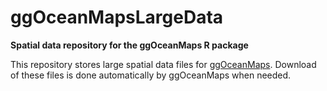 # ggOceanMapsLargeData
**Spatial data repository for the ggOceanMaps R package**

This repository stores large spatial data files for [ggOceanMaps](https://github.com/MikkoVihtakari/ggOceanMaps). Download of these files is done automatically by ggOceanMaps when needed. 

